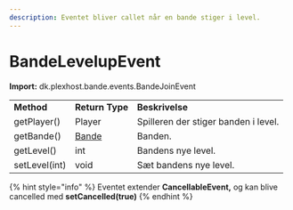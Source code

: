 ```yaml
---
description: Eventet bliver callet når en bande stiger i level.
---
```


# BandeLevelupEvent

**Import:** dk.plexhost.bande.events.BandeJoinEvent

|               |                              |                                      |
| ------------- | ---------------------------- | ------------------------------------ |
| **Method**    | **Return Type**              | **Beskrivelse**                      |
| getPlayer()   | Player                       | Spilleren der stiger banden i level. |
| getBande()    | [Bande](../classes/bande.md) | Banden.                              |
| getLevel()    | int                          | Bandens nye level.                   |
| setLevel(int) | void                         | Sæt bandens nye level.               |

{% hint style="info" %}
Eventet extender **CancellableEvent,** og kan blive cancelled med **setCancelled(true)**
{% endhint %}

